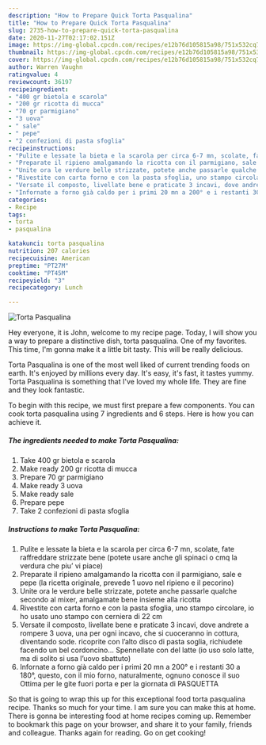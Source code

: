 ```yaml
---
description: "How to Prepare Quick Torta Pasqualina"
title: "How to Prepare Quick Torta Pasqualina"
slug: 2735-how-to-prepare-quick-torta-pasqualina
date: 2020-11-27T02:17:02.151Z
image: https://img-global.cpcdn.com/recipes/e12b76d105815a98/751x532cq70/torta-pasqualina-recipe-main-photo.jpg
thumbnail: https://img-global.cpcdn.com/recipes/e12b76d105815a98/751x532cq70/torta-pasqualina-recipe-main-photo.jpg
cover: https://img-global.cpcdn.com/recipes/e12b76d105815a98/751x532cq70/torta-pasqualina-recipe-main-photo.jpg
author: Warren Vaughn
ratingvalue: 4
reviewcount: 36197
recipeingredient:
- "400 gr bietola e scarola"
- "200 gr ricotta di mucca"
- "70 gr parmigiano"
- "3 uova"
- " sale"
- " pepe"
- "2 confezioni di pasta sfoglia"
recipeinstructions:
- "Pulite e lessate la bieta e la scarola per circa 6-7 mn, scolate, fate raffreddare strizzate bene (potete usare anche gli spinaci o cmq la verdura che piu’ vi piace)"
- "Preparate il ripieno amalgamando la ricotta con il parmigiano, sale e pepe (la ricetta originale, prevede 1 uovo nel ripieno e il pecorino)"
- "Unite ora le verdure belle strizzate, potete anche passarle qualche secondo al mixer, amalgamate bene insieme alla ricotta"
- "Rivestite con carta forno e con la pasta sfoglia, uno stampo circolare, io ho usato uno stampo con cerniera di 22 cm"
- "Versate il composto, livellate bene e praticate 3 incavi, dove andrete a rompere 3 uova, una per ogni incavo, che si cuoceranno in cottura, diventando sode. ricoprite con l’alto disco di pasta soglia, richiudete facendo un bel cordoncino… Spennellate con del latte (io uso solo latte, ma di solito si usa l’uovo sbattuto)"
- "Infornate a forno già caldo per i primi 20 mn a 200° e i restanti 30 a 180°, questo, con il mio forno, naturalmente, ognuno conosce il suo Ottima per le gite fuori porta e per la giornata di PASQUETTA"
categories:
- Recipe
tags:
- torta
- pasqualina

katakunci: torta pasqualina 
nutrition: 207 calories
recipecuisine: American
preptime: "PT27M"
cooktime: "PT45M"
recipeyield: "3"
recipecategory: Lunch

---
```



![Torta Pasqualina](https://img-global.cpcdn.com/recipes/e12b76d105815a98/751x532cq70/torta-pasqualina-recipe-main-photo.jpg)

Hey everyone, it is John, welcome to my recipe page. Today, I will show you a way to prepare a distinctive dish, torta pasqualina. One of my favorites. This time, I'm gonna make it a little bit tasty. This will be really delicious.



Torta Pasqualina is one of the most well liked of current trending foods on earth. It's enjoyed by millions every day. It's easy, it's fast, it tastes yummy. Torta Pasqualina is something that I've loved my whole life. They are fine and they look fantastic.


To begin with this recipe, we must first prepare a few components. You can cook torta pasqualina using 7 ingredients and 6 steps. Here is how you can achieve it.

<!--inarticleads1-->

##### The ingredients needed to make Torta Pasqualina:

1. Take 400 gr bietola e scarola
1. Make ready 200 gr ricotta di mucca
1. Prepare 70 gr parmigiano
1. Make ready 3 uova
1. Make ready  sale
1. Prepare  pepe
1. Take 2 confezioni di pasta sfoglia




<!--inarticleads2-->

##### Instructions to make Torta Pasqualina:

1. Pulite e lessate la bieta e la scarola per circa 6-7 mn, scolate, fate raffreddare strizzate bene (potete usare anche gli spinaci o cmq la verdura che piu’ vi piace)
1. Preparate il ripieno amalgamando la ricotta con il parmigiano, sale e pepe (la ricetta originale, prevede 1 uovo nel ripieno e il pecorino)
1. Unite ora le verdure belle strizzate, potete anche passarle qualche secondo al mixer, amalgamate bene insieme alla ricotta
1. Rivestite con carta forno e con la pasta sfoglia, uno stampo circolare, io ho usato uno stampo con cerniera di 22 cm
1. Versate il composto, livellate bene e praticate 3 incavi, dove andrete a rompere 3 uova, una per ogni incavo, che si cuoceranno in cottura, diventando sode. ricoprite con l’alto disco di pasta soglia, richiudete facendo un bel cordoncino… Spennellate con del latte (io uso solo latte, ma di solito si usa l’uovo sbattuto)
1. Infornate a forno già caldo per i primi 20 mn a 200° e i restanti 30 a 180°, questo, con il mio forno, naturalmente, ognuno conosce il suo Ottima per le gite fuori porta e per la giornata di PASQUETTA




So that is going to wrap this up for this exceptional food torta pasqualina recipe. Thanks so much for your time. I am sure you can make this at home. There is gonna be interesting food at home recipes coming up. Remember to bookmark this page on your browser, and share it to your family, friends and colleague. Thanks again for reading. Go on get cooking!
